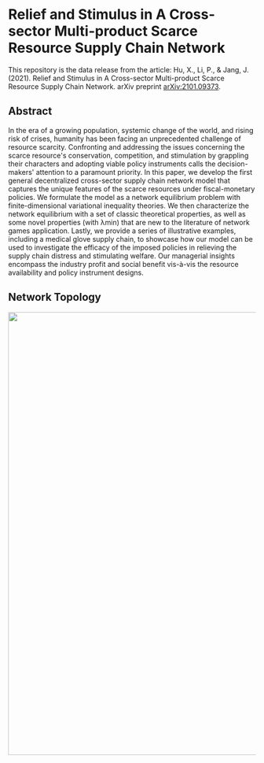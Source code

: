 # Relief and Stimulus in A Cross-sector Multi-product Scarce Resource Supply Chain Network 
This repository is the data release from the article: 
Hu, X., Li, P., & Jang, J. (2021). Relief and Stimulus in A Cross-sector Multi-product Scarce Resource Supply Chain Network. arXiv preprint [arXiv:2101.09373](https://arxiv.org/abs/2101.09373).


 
## Abstract

In the era of a growing population, systemic change of the world, and rising risk of crises, humanity has been facing an unprecedented challenge of resource scarcity. Confronting and addressing the issues concerning the scarce resource's conservation, competition, and stimulation by grappling their characters and adopting viable policy instruments calls the decision-makers' attention to a paramount priority. In this paper, we develop the first general decentralized cross-sector supply chain network model that captures the unique features of the scarce resources under fiscal-monetary policies. We formulate the model as a network equilibrium problem with finite-dimensional variational inequality theories. We then characterize the network equilibrium with a set of classic theoretical properties, as well as some novel properties (with λmin) that are new to the literature of network games application. Lastly, we provide a series of illustrative examples, including a medical glove supply chain, to showcase how our model can be used to investigate the efficacy of the imposed policies in relieving the supply chain distress and stimulating welfare. Our managerial insights encompass the industry profit and social benefit vis-à-vis the resource availability and policy instrument designs. 

## Network Topology

<img src="images/SRtopology.PNG" width="900"> 





